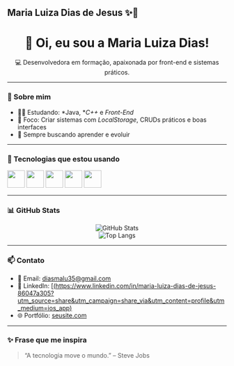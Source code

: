 ## Maria Luiza Dias de Jesus ✨👋

<h1 align="center">👋 Oi, eu sou a Maria Luiza Dias!</h1>

<p align="center">
💻 Desenvolvedora em formação, apaixonada por front-end e sistemas práticos.
</p>

---

### 🌟 Sobre mim
- 👩‍💻 Estudando: *Java, **C++* e *Front-End*
- 🎯 Foco: Criar sistemas com *LocalStorage*, CRUDs práticos e boas interfaces
- 🧠 Sempre buscando aprender e evoluir

---

### 🧰 Tecnologias que estou usando

<p>
  <img src="https://cdn.jsdelivr.net/gh/devicons/devicon/icons/html5/html5-original.svg" width="40px" />
  <img src="https://cdn.jsdelivr.net/gh/devicons/devicon/icons/css3/css3-original.svg" width="40px" />
  <img src="https://cdn.jsdelivr.net/gh/devicons/devicon/icons/javascript/javascript-original.svg" width="40px" />
  <img src="https://cdn.jsdelivr.net/gh/devicons/devicon/icons/java/java-original.svg" width="40px" />
  <img src="https://cdn.jsdelivr.net/gh/devicons/devicon/icons/cplusplus/cplusplus-original.svg" width="40px" />
</p>

---

### 📊 GitHub Stats

<div align="center">
  <img src="https://github-readme-stats.vercel.app/api?username=maludias&show_icons=true&theme=tokyonight" alt="GitHub Stats" />
  <br/>
  <img src="https://github-readme-stats.vercel.app/api/top-langs/?username=maludias&layout=compact&theme=tokyonight" alt="Top Langs" />
</div>

---

### 📫 Contato

- 💌 Email: [diasmalu35@gmail.com](diasmalu35@gmail.com)
- 💼 LinkedIn: [[(https://www.linkedin.com/in/maria-luiza-dias-de-jesus-86047a305?utm_source=share&utm_campaign=share_via&utm_content=profile&utm_medium=ios_app)](https://www.linkedin.com/in/maria-luiza-dias-de-jesus)
- 🌐 Portfólio: [seusite.com](https://seusite.com)

---

### ✨ Frase que me inspira
> “A tecnologia move o mundo.” – Steve Jobs
